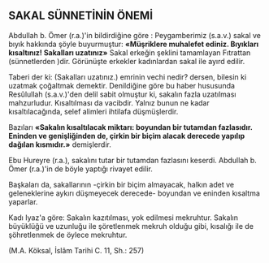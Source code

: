 ## SAKAL SÜNNETİNİN ÖNEMİ

Abdullah b. Ömer (r.a.)'in bildirdiğine gö­re : Peygamberimiz (s.a.v.) sakal ve bıyık hakkında şöyle buyurmuştur: **«Müşriklere muhale­fet ediniz. Bıyıkları kısaltınız! Sakalları uzatı­nız»** Sakal erkeğin şeklini tamamlayan Fıtrattan (sünnetlerden )dir. Görünüşte erkekler kadınlar­dan sakal ile ayırd edilir.

Taberi der ki: (Sakalları uzatınız.) emrinin vechi nedir? dersen, bilesin ki uzatmak çoğaltmak demektir. Denildiğine göre bu haber husu­sunda Resûlullah (s.a.v.)'den delil sabit olmuş­tur ki, sakalın fazla uzatılması mahzurludur. Kı­saltılması da vacibdir. Yalnız bunun ne kadar kısaltılacağında, selef alimleri ihtilafa düşmüş­lerdir.

Bazıları **«Sakalın kısaltılacak miktarı: boyun­dan bir tutamdan fazlasıdır. Eninden ve geniş­liğinden de, çirkin bir biçim alacak derecede ya­pılıp dağılan kısmıdır.»** demişlerdir.

Ebu Hureyre (r.a.), sakalını tutar bir tu­tamdan fazlasını keserdi. Abdullah b. Ömer (r.a.)'in de böyle yaptığı rivayet edilir.

Başkaları da, sakallarının -çirkin bir bi­çim almayacak, halkın adet ve geleneklerine aykırı düşmeyecek derecede- boyundan ve enin­den kısaltma yaparlar.

Kadı Iyaz'a göre: Sakalın kazıtılması, yok edilmesi mekruhtur. Sakalın büyüklüğü ve uzun­luğu ile şöretlenmek mekruh olduğu gibi, kısa­lığı ile de şöhretlenmek de öylece mekruhtur.

(M.A. Köksal, İslâm Tarihi C. 11, Sh.: 257)
